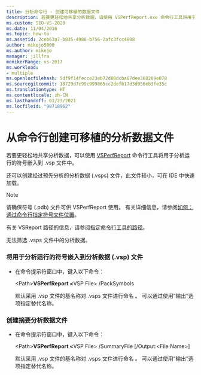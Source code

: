 ```yaml
---
title: 分析命令行 - 创建可移植的数据文件
description: 若要更轻松地共享分析数据，请使用 VSPerfReport.exe 命令行工具将用于分析运行的符号嵌入到 .vsp 文件中。
ms.custom: SEO-VS-2020
ms.date: 11/04/2016
ms.topic: how-to
ms.assetid: 2ceb63a7-b835-4988-b756-2afc3fcc4808
author: mikejo5000
ms.author: mikejo
manager: jillfra
monikerRange: vs-2017
ms.workload:
- multiple
ms.openlocfilehash: 5df9f14fecce23eb72d08dcba87dee360269e078
ms.sourcegitcommit: 18729d7c99c999865cc2defb17d3d956eb3fe35c
ms.translationtype: HT
ms.contentlocale: zh-CN
ms.lasthandoff: 01/23/2021
ms.locfileid: "98718962"
---
```

# <a name="create-portable-profiling-data-files-from-the-command-line"></a>从命令行创建可移植的分析数据文件
若要更轻松地共享分析数据，可以使用 [VSPerfReport](../profiling/vsperfreport.md) 命令行工具将用于分析运行的符号嵌入到 .vsp 文件中。

 还可以创建经过预先分析的分析数据 (.vsps) 文件，此文件较小，可在 IDE 中快速加载。

> [!NOTE]
> 请确保符号 (.pdb) 文件可供 VSPerfReport 使用。 有关详细信息，请参阅[如何：通过命令行指定符号文件位置](../profiling/how-to-specify-symbol-file-locations-from-the-command-line.md)。
>
> 有关 VSReport 路径的信息，请参阅[指定命令行工具的路径](../profiling/specifying-the-path-to-profiling-tools-command-line-tools.md)。
>
> 无法筛选 .vsps 文件中的分析数据。

### <a name="to-embed-the-symbols-for-a-profiling-run-into-a-profiling-data-vsp-file"></a>将用于分析运行的符号嵌入到分析数据 (.vsp) 文件

- 在命令提示符窗口中，键入以下命令：

   \<Path><strong>VSPerfReport \<</strong>VSP File> /PackSymbols

   默认采用 .vsp 文件的基名称对 .vsps 文件进行命名 。 可以通过使用“输出”选项指定替代名称。

### <a name="to-create-a-summary-profiling-data-file"></a>创建摘要分析数据文件

- 在命令提示符窗口中，键入以下命令：

   \<Path><strong>VSPerfReport \<</strong>VSP File> /SummaryFile [/Output:\<File Name>] 

   默认采用 .vsp 文件的基名称对 .vsps 文件进行命名 。 可以通过使用“输出”选项指定替代名称。
